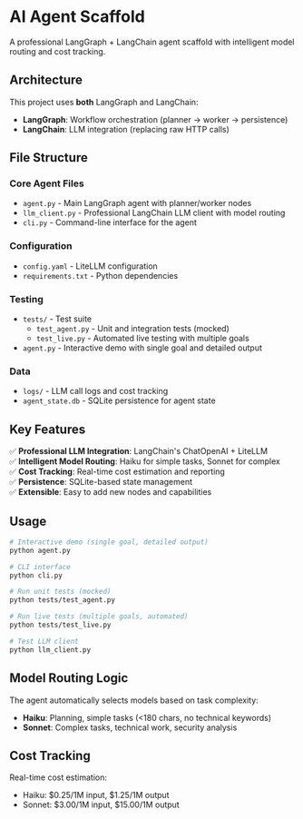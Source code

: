 # AI Agent Scaffold

A professional LangGraph + LangChain agent scaffold with intelligent model routing and cost tracking.

## Architecture

This project uses **both** LangGraph and LangChain:
- **LangGraph**: Workflow orchestration (planner → worker → persistence)
- **LangChain**: LLM integration (replacing raw HTTP calls)

## File Structure

### Core Agent Files
- `agent.py` - Main LangGraph agent with planner/worker nodes
- `llm_client.py` - Professional LangChain LLM client with model routing
- `cli.py` - Command-line interface for the agent

### Configuration
- `config.yaml` - LiteLLM configuration
- `requirements.txt` - Python dependencies

### Testing
- `tests/` - Test suite
  - `test_agent.py` - Unit and integration tests (mocked)
  - `test_live.py` - Automated live testing with multiple goals
- `agent.py` - Interactive demo with single goal and detailed output

### Data
- `logs/` - LLM call logs and cost tracking
- `agent_state.db` - SQLite persistence for agent state

## Key Features

✅ **Professional LLM Integration**: LangChain's ChatOpenAI + LiteLLM  
✅ **Intelligent Model Routing**: Haiku for simple tasks, Sonnet for complex  
✅ **Cost Tracking**: Real-time cost estimation and reporting  
✅ **Persistence**: SQLite-based state management  
✅ **Extensible**: Easy to add new nodes and capabilities  

## Usage

```bash
# Interactive demo (single goal, detailed output)
python agent.py

# CLI interface
python cli.py

# Run unit tests (mocked)
python tests/test_agent.py

# Run live tests (multiple goals, automated)
python tests/test_live.py

# Test LLM client
python llm_client.py
```

## Model Routing Logic

The agent automatically selects models based on task complexity:
- **Haiku**: Planning, simple tasks (<180 chars, no technical keywords)
- **Sonnet**: Complex tasks, technical work, security analysis

## Cost Tracking

Real-time cost estimation:
- Haiku: $0.25/1M input, $1.25/1M output
- Sonnet: $3.00/1M input, $15.00/1M output
